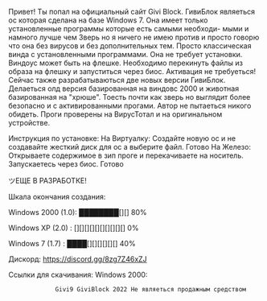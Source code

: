 Привет! Ты попал на официальный сайт Givi Block. ГивиБлок являеться ос которая сделана на
базе Windows 7. Она имеет только установленные программы которые есть самыми необходи-
мыми и намного лучше чем Зверь но я ничего не имею против и просто говорю что она без
вирусов и без дополнительных тем. Просто классическая винда с установленными программами.
Она не требует установки. Виндоус может быть на флешке. Необходимо перекинуть файлы из 
образа на флешку и запуститься через биос. Активация не требуеться!Сейчас также разрабатываються
 две новых версии ГивиБлок. Делаеться олд версия базированная на виндовс 2000 и животная
базированная на "хрюше". Тоесть почти как зверь но выглядит более безопасно и с активированными
 прогами. Автор не пытаеться никого обидеть. Проги проверены на ВирусТотал и на оригинальном устройстве. 

Инструкция по установке: 
На Виртуалку: Создайте новую ос и не создавайте жесткий диск для ос а выберите файл. Готово
На Железо: Открываете содержимое в зип проге и перекачиваете на носитель. Запускаетесь через биос. Готово

ツЕЩЕ В РАЗРАБОТКЕ!

Шкала окончания создания:

Windows 2000 (1.0): ████████[][] 80%

Windows XP (2.0)  : [][][][][][][][][][] 0%

Windows 7 (1.7)   : ████[][][][][][] 40%

Дискорд: https://discord.gg/8zg7Z46xZJ

Ссылки для скачивания: 
Windows 2000:

                 Givi9 GiviBlock 2022 Не являеться продажным средством
